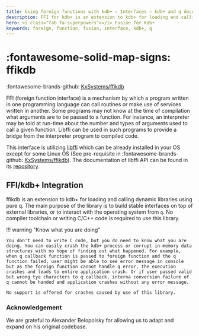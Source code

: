 ```yaml
---
title: Using foreign functions with kdb+ – Interfaces – kdb+ and q documentation
description: FFI for kdb+ is an extension to kdb+ for loading and calling dynamic libraries using pure q.
hero: <i class="fab fa-superpowers"></i> Fusion for Kdb+
keywords: foreign, function, fusion, interface, kdb+, q
---
```


# :fontawesome-solid-map-signs: ffikdb

:fontawesome-brands-github:
[KxSystems/ffikdb](https://github.com/kxsystems/ffi)

FFI (foreign function interface) is a mechanism by which a program written in one programming language can call routines or make use of services written in another. Some programs may not know at the time of compilation what arguments are to be passed to a function. For instance, an interpreter may be told at run-time about the number and types of arguments used to call a given function. Libffi can be used in such programs to provide a bridge from the interpreter program to compiled code.

This interface is utilizing [libffi](https://sourceware.org/libffi/) which can be already installed in your OS except for some Linux OS (See pre-requisite in :fontawesome-brands-github: [KxSystems/ffikdb](https://github.com/KxSystems/ffi#requirements)). The documentation of libffi API can be found in its [repository](https://github.com/libffi/libffi/tree/master/doc).

## FFI/kdb+ Integration

ffikdb is an extension to kdb+ for loading and calling dynamic libraries using pure q. The main purpose of the library is to build stable interfaces on top of external libraries, or to interact with the operating system from `q`. No compiler toolchain or writing C/C++ code is required to use this library.

!!! warning "Know what you are doing"

    You don't need to write C code, but you do need to know what you are doing. You can easily crash the kdb+ process or corrupt in-memory data structures with no hope of finding out what happened. For example, when q callback function is passed to foreign function and the q function failed, user might be able to see error message in console but as the foreign function cannot handle q error, the execution crashes and leads to entire application crash. Or if user passed valid but wrong tye characters to q callback, interna conversion failure of q cannot be handed and application crashes without any error message.

    No support is offered for crashes caused by use of this library.

### Acknowledgement

We are grateful to Alexander Belopolsky for allowing us to adapt and expand on his original codebase. 
